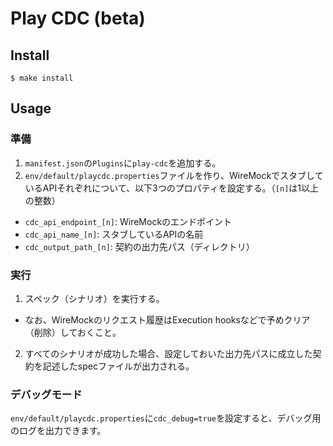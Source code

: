# Play CDC (beta)

## Install

```
$ make install
```

## Usage

### 準備

1. `manifest.json`の`Plugins`に`play-cdc`を追加する。
2. `env/default/playcdc.properties`ファイルを作り、WireMockでスタブしているAPIそれぞれについて、以下3つのプロパティを設定する。（`[n]`は1以上の整数）
  - `cdc_api_endpoint_[n]`: WireMockのエンドポイント
  - `cdc_api_name_[n]`: スタブしているAPIの名前
  - `cdc_output_path_[n]`: 契約の出力先パス（ディレクトリ）

### 実行

1. スペック（シナリオ）を実行する。
  - なお、WireMockのリクエスト履歴はExecution hooksなどで予めクリア（削除）しておくこと。
2. すべてのシナリオが成功した場合、設定しておいた出力先パスに成立した契約を記述したspecファイルが出力される。

### デバッグモード

`env/default/playcdc.properties`に`cdc_debug=true`を設定すると、デバッグ用のログを出力できます。
